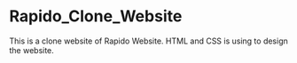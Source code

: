 # Rapido_Clone_Website
This is a clone website of Rapido Website. HTML and CSS is using to design the website.
